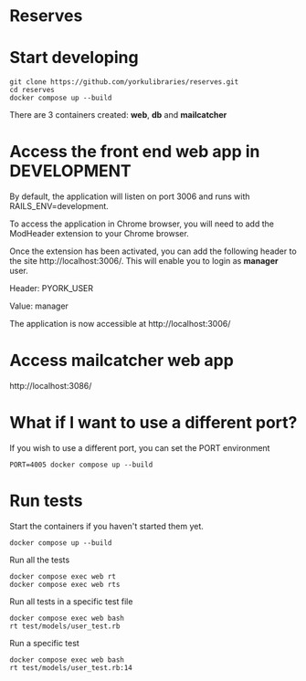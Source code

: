 # Reserves

# Start developing

```
git clone https://github.com/yorkulibraries/reserves.git
cd reserves
docker compose up --build
```

There are 3 containers created: **web**, **db** and **mailcatcher**

# Access the front end web app in DEVELOPMENT 

By default, the application will listen on port 3006 and runs with RAILS_ENV=development.

To access the application in Chrome browser, you will need to add the ModHeader extension to your Chrome browser.

Once the extension has been activated, you can add the following header to the site http://localhost:3006/. This will enable you to login as **manager** user.

Header: PYORK_USER

Value: manager

The application is now accessible at http://localhost:3006/

# Access mailcatcher web app

http://localhost:3086/

# What if I want to use a different port?

If you wish to use a different port, you can set the PORT environment 

```
PORT=4005 docker compose up --build
```

# Run tests

Start the containers if you haven't started them yet.

```
docker compose up --build
```

Run all the tests

```
docker compose exec web rt
docker compose exec web rts
```

Run all tests in a specific test file
```
docker compose exec web bash
rt test/models/user_test.rb
```

Run a specific test
```
docker compose exec web bash
rt test/models/user_test.rb:14
```

